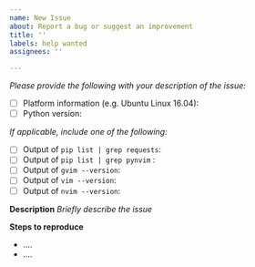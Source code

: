 ```yaml
---
name: New Issue
about: Report a bug or suggest an improvement
title: ''
labels: help wanted
assignees: ''

---
```


*Please provide the following with your description of the issue:*
- [ ] Platform information (e.g. Ubuntu Linux 16.04):
- [ ] Python version:

*If applicable, include  one of the following:*
- [ ] Output of `pip list | grep requests`:
- [ ] Output of `pip list | grep pynvim` :
- [ ] Output of `gvim --version`:
- [ ] Output of `vim --version`:
- [ ] Output of `nvim --version`:

**Description**
*Briefly describe the issue*

**Steps to reproduce**
- ....
- ....
